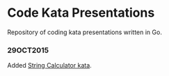 # Code Kata Presentations
Repository of coding kata presentations written in Go.

### 29OCT2015
Added [String Calculator kata](http://go-talks.appspot.com/github.com/alebaffa/codingdojo/stringcalc/codingdojo.slide).
